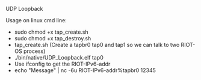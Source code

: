UDP Loopback

Usage on linux cmd line:

* sudo chmod +x tap_create.sh
* sudo chmod +x tap_destroy.sh
* tap_create.sh (Create a tapbr0 tap0 and tap1 so we can talk to two RIOT-OS process)
* ./bin/native/UDP_Loopback.elf tap0
* Use ifconfig to get the RIOT-IPv6-addr
* echo "Message" | nc -6u RIOT-IPv6-addr%tapbr0 12345
